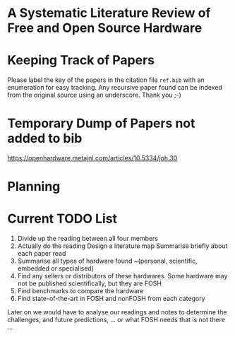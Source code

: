 # A Systematic Literature Review of Free and Open Source Hardware

# Keeping Track of Papers
Please label the key of the papers in the citation file ``ref.bib`` with an enumeration for easy tracking. 
Any recursive paper found can be indexed from the original source using an underscore.
Thank you ;-)

# Temporary Dump of Papers not added to bib
https://openhardware.metajnl.com/articles/10.5334/joh.30

# Planning

# Current TODO List

1. Divide up the reading between all four members
2. Actually do the reading
    Design a literature map
    Summarise briefly about each paper read
3. Summarise all types of hardware found
    ~(personal, scientific, embedded or specialised)
4. Find any sellers or distributors of these hardwares.
    Some hardware may not be published scientifically, but they are FOSH
5. Find benchmarks to compare the hardware
6. Find state-of-the-art in FOSH and nonFOSH from each category

Later on we would have to analyse our readings and notes to determine the challenges, and future predictions, ...
or what FOSH needs that is not there ...

